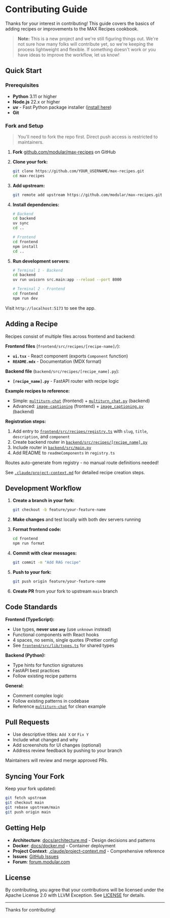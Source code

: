 # Contributing Guide

Thanks for your interest in contributing! This guide covers the basics of adding recipes or improvements to the MAX Recipes cookbook.

> **Note:** This is a new project and we're still figuring things out. We're not sure how many folks will contribute yet, so we're keeping the process lightweight and flexible. If something doesn't work or you have ideas to improve the workflow, let us know!

## Quick Start

### Prerequisites

- **Python** 3.11 or higher
- **Node.js** 22.x or higher
- **uv** - Fast Python package installer ([install here](https://github.com/astral-sh/uv))
- **Git**

### Fork and Setup

> You'll need to fork the repo first. Direct push access is restricted to maintainers.

1. **Fork** [github.com/modular/max-recipes](https://github.com/modular/max-recipes) on GitHub

2. **Clone your fork:**
   ```bash
   git clone https://github.com/YOUR_USERNAME/max-recipes.git
   cd max-recipes
   ```

3. **Add upstream:**
   ```bash
   git remote add upstream https://github.com/modular/max-recipes.git
   ```

4. **Install dependencies:**
   ```bash
   # Backend
   cd backend
   uv sync
   cd ..

   # Frontend
   cd frontend
   npm install
   cd ..
   ```

5. **Run development servers:**
   ```bash
   # Terminal 1 - Backend
   cd backend
   uv run uvicorn src.main:app --reload --port 8000

   # Terminal 2 - Frontend
   cd frontend
   npm run dev
   ```

Visit `http://localhost:5173` to see the app.

## Adding a Recipe

Recipes consist of multiple files across frontend and backend:

**Frontend files** (`frontend/src/recipes/[recipe-name]/`):
- **`ui.tsx`** - React component (exports `Component` function)
- **`README.mdx`** - Documentation (MDX format)

**Backend file** (`backend/src/recipes/[recipe_name].py`):
- **`[recipe_name].py`** - FastAPI router with recipe logic

**Example recipes to reference:**
- Simple: [`multiturn-chat`](../frontend/src/recipes/multiturn-chat/) (frontend) + [`multiturn_chat.py`](../backend/src/recipes/multiturn_chat.py) (backend)
- Advanced: [`image-captioning`](../frontend/src/recipes/image-captioning/) (frontend) + [`image_captioning.py`](../backend/src/recipes/image_captioning.py) (backend)

**Registration steps:**
1. Add entry to [`frontend/src/recipes/registry.ts`](../frontend/src/recipes/registry.ts) with `slug`, `title`, `description`, and `component`
2. Create backend router in [`backend/src/recipes/[recipe_name].py`](../backend/src/recipes/)
3. Include router in [`backend/src/main.py`](../backend/src/main.py)
4. Add README to `readmeComponents` in `registry.ts`

Routes auto-generate from registry - no manual route definitions needed!

See [`.claude/project-context.md`](../.claude/project-context.md) for detailed recipe creation steps.

## Development Workflow

1. **Create a branch in your fork:**
   ```bash
   git checkout -b feature/your-feature-name
   ```

2. **Make changes** and test locally with both dev servers running

3. **Format frontend code:**
   ```bash
   cd frontend
   npm run format
   ```

4. **Commit with clear messages:**
   ```bash
   git commit -m "Add RAG recipe"
   ```

5. **Push to your fork:**
   ```bash
   git push origin feature/your-feature-name
   ```

6. **Create PR** from your fork to upstream `main` branch

## Code Standards

**Frontend (TypeScript):**
- Use types, **never use `any`** (use `unknown` instead)
- Functional components with React hooks
- 4 spaces, no semis, single quotes (Prettier config)
- See [`frontend/src/lib/types.ts`](../frontend/src/lib/types.ts) for shared types

**Backend (Python):**
- Type hints for function signatures
- FastAPI best practices
- Follow existing recipe patterns

**General:**
- Comment complex logic
- Follow existing patterns in codebase
- Reference [`multiturn-chat`](../frontend/src/recipes/multiturn-chat/) for clean example

## Pull Requests

- Use descriptive titles: `Add X` or `Fix Y`
- Include what changed and why
- Add screenshots for UI changes (optional)
- Address review feedback by pushing to your branch

Maintainers will review and merge approved PRs.

## Syncing Your Fork

Keep your fork updated:

```bash
git fetch upstream
git checkout main
git rebase upstream/main
git push origin main
```

## Getting Help

- **Architecture**: [docs/architecture.md](./architecture.md) - Design decisions and patterns
- **Docker**: [docs/docker.md](./docker.md) - Container deployment
- **Project Context**: [.claude/project-context.md](../.claude/project-context.md) - Comprehensive reference
- **Issues**: [GitHub Issues](https://github.com/modular/max-recipes/issues)
- **Forum**: [forum.modular.com](https://forum.modular.com/)

## License

By contributing, you agree that your contributions will be licensed under the Apache License 2.0 with LLVM Exception. See [LICENSE](../LICENSE) for details.

---

Thanks for contributing!
